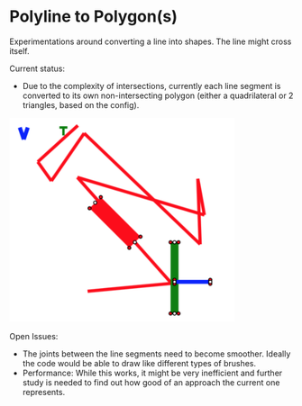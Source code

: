 # Polyline to Polygon(s)

Experimentations around converting a line into shapes. The line might cross itself.

Current status:
* Due to the complexity of intersections, currently each line segment is converted to its own non-intersecting polygon (either a quadrilateral or 2 triangles, based on the config).

<img src="./current_status.png" width="400"/>

Open Issues:
* The joints between the line segments need to become smoother. Ideally the code would be able to draw like different types of brushes.
* Performance: While this works, it might be very inefficient and further study is needed to find out how good of an approach the current one represents. 